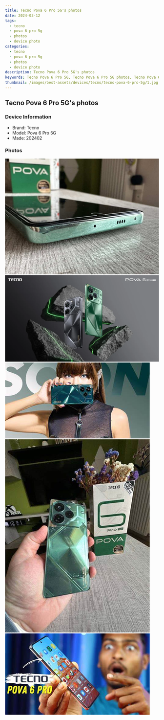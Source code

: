 ```yaml
---
title: Tecno Pova 6 Pro 5G's photos
date: 2024-03-12
tags: 
  - tecno
  - pova 6 pro 5g
  - photos
  - device photo
categories: 
  - tecno
  - pova 6 pro 5g
  - photos
  - device photo
description: Tecno Pova 6 Pro 5G's photos
keywords: Tecno Pova 6 Pro 5G, Tecno Pova 6 Pro 5G photos, Tecno Pova 6 Pro 5G device photo
thumbnail: /images/best-assets/devices/tecno/tecno-pova-6-pro-5g/1.jpg
---
```


## Tecno Pova 6 Pro 5G's photos

### Device Information

- Brand: Tecno
- Model: Pova 6 Pro 5G
- Made: 202402

### Photos

![/images/best-assets/devices/tecno/tecno-pova-6-pro-5g/1.jpg](/images/best-assets/devices/tecno/tecno-pova-6-pro-5g/1.jpg)
![/images/best-assets/devices/tecno/tecno-pova-6-pro-5g/2.jpg](/images/best-assets/devices/tecno/tecno-pova-6-pro-5g/2.jpg)
![/images/best-assets/devices/tecno/tecno-pova-6-pro-5g/3.jpg](/images/best-assets/devices/tecno/tecno-pova-6-pro-5g/3.jpg)
![/images/best-assets/devices/tecno/tecno-pova-6-pro-5g/4.jpg](/images/best-assets/devices/tecno/tecno-pova-6-pro-5g/4.jpg)
![/images/best-assets/devices/tecno/tecno-pova-6-pro-5g/5.jpg](/images/best-assets/devices/tecno/tecno-pova-6-pro-5g/5.jpg)

